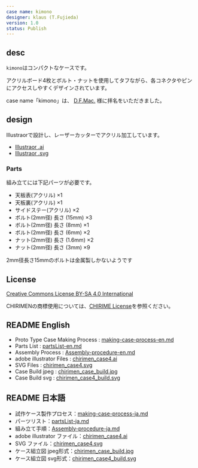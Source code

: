 ```yaml
---
case name: kimono
designer: klaus (T.Fujieda)
version: 1.0
status: Publish
---
```


## desc

`kimono`はコンパクトなケースです。

アクリルボード4枚とボルト・ナットを使用してタフながら、各コネクタやピンにアクセスしやすくデザインされています。

case name「kimono」は、 [D.F.Mac.](https://github.com/tadfmac) 様に拝名をいただきました。

## design

Illustraorで設計し、レーザーカッターでアクリル加工しています。

- [Illustraor .ai](./chirimen_case4.ai)
- [Illustraor .svg](./chirimen_case4.svg)

### Parts

組み立てには下記パーツが必要です。

- 天板表(アクリル) ×1
- 天板裏(アクリル) ×1
- サイドステー(アクリル) ×2
- ボルト(2mm径) 長さ (15mm) ×3
- ボルト(2mm径) 長さ (8mm) ×1
- ボルト(2mm径) 長さ (6mm) ×2
- ナット(2mm径) 長さ (1.6mm) ×2
- ナット(2mm径) 長さ (3mm) ×9
 
2mm径長さ15mmのボルトは金属製しかないようです

## License

[Creative Commons License BY-SA 4.0 International](https://creativecommons.org/licenses/by-sa/4.0/deed.ja)

CHIRIMENの商標使用については、[CHIRIME License](https://chirimen.org/license/)を参照ください。

## README English
* Proto Type Case Making Process : [making-case-process-en.md](making-case-process-en.md)
* Parts List : [partsList-en.md](partsList-en.md)
* Assembly Process : [Assembly-procedure-en.md](Assembly-procedure-en.md)
* adobe illustrator Files : [chirimen_case4.ai](chirimen_case4.ai)
* SVG Files : [chirimen_case4.svg](chirimen_case4.svg)
* Case Build jpeg : [chirimen_case_build.jpg](chirimen_case_build.jpg)
* Case Build svg : [chirimen_case4_build.svg](chirimen_case4_build.svg)

## README 日本語
* 試作ケース製作プロセス：[making-case-process-ja.md](making-case-process-ja.md)
* パーツリスト：[partsList-ja.md](partsList-ja.md)
* 組み立て手順：[Assembly-procedure-ja.md](Assembly-procedure-ja.md)
* adobe illustrator ファイル：[chirimen_case4.ai](chirimen_case4.ai)
* SVG ファイル：[chirimen_case4.svg](chirimen_case4.svg)
* ケース組立図 jpeg形式：[chirimen_case_build.jpg](chirimen_case_build.jpg)
* ケース組立図 svg形式：[chirimen_case4_build.svg](chirimen_case4_build.svg)
